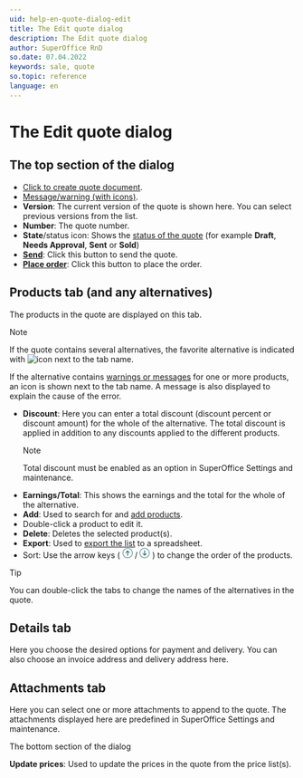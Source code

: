```yaml
---
uid: help-en-quote-dialog-edit
title: The Edit quote dialog
description: The Edit quote dialog
author: SuperOffice RnD
so.date: 07.04.2022
keywords: sale, quote
so.topic: reference
language: en
---
```


# The Edit quote dialog

## The top section of the dialog

* [Click to create quote document][1].
* [Message/warning (with icons)][9].
* **Version**: The current version of the quote is shown here. You can select previous versions from the list.
* **Number**: The quote number.
* **State**/status icon: Shows the [status of the quote][8] (for example **Draft**, **Needs Approval**, **Sent** or **Sold**)
* **[Send][3]**: Click this button to send the quote.
* **[Place order][4]**: Click this button to place the order.

## Products tab (and any alternatives)

The products in the quote are displayed on this tab.

> [!NOTE]
> If the quote contains several alternatives, the favorite alternative is indicated with ![icon][img1] next to the tab name.
>
> If the alternative contains [warnings or messages][9] for one or more products, an icon is shown next to the tab name. A message is also displayed to explain the cause of the error.

* **Discount**: Here you can enter a total discount (discount percent or discount amount) for the whole of the alternative. The total discount is applied in addition to any discounts applied to the different products.
    > [!NOTE]
    > Total discount must be enabled as an option in SuperOffice Settings and maintenance.
* **Earnings/Total**: This shows the earnings and the total for the whole of the alternative.
* **Add**: Used to search for and [add products][6].
* Double-click a product to edit it.
* **Delete**: Deletes the selected product(s).
* **Export**: Used to [export the list][7] to a spreadsheet.
* Sort: Use the arrow keys ( ![icon][img2] / ![icon][img3] ) to change the order of the products.

> [!TIP]
> You can double-click the tabs to change the names of the alternatives in the quote.

## Details tab

Here you choose the desired options for payment and delivery. You can also choose an invoice address and delivery address here.

## Attachments tab

Here you can select one or more attachments to append to the quote. The attachments displayed here are predefined in SuperOffice Settings and maintenance.

The bottom section of the dialog

**Update prices**: Used to update the prices in the quote from the price list(s).

<!-- Referenced links -->
[1]: ../create-quote-document.md
[3]: ../send.md
[4]: ../create-order.md
[6]: ../add-product.md
[8]: ../index.md#status
[9]: ../add-product.md#warning
[7]: ../../../learn/section-tabs/export-archives.md

<!-- Referenced images -->
[img1]: ../../../../../common/icons/favourite-yes.png
[img2]: ../../../../media/icons/arrow-up.png
[img3]: ../../../../media/icons/arrow-down.png
